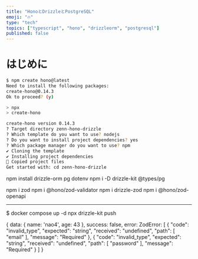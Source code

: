 ```yaml
---
title: "HonoとDrizzleとPostgreSQL"
emoji: "🔥"
type: "tech"
topics: ["typescript", "hono", "drizzleorm", "postgresql"]
published: false
---
```


# はじめに

```sh
$ npm create hono@latest
Need to install the following packages:
create-hono@0.14.3
Ok to proceed? (y) 

> npx
> create-hono

create-hono version 0.14.3
? Target directory zenn-hono-drizzle
? Which template do you want to use? nodejs
? Do you want to install project dependencies? yes
? Which package manager do you want to use? npm
✔ Cloning the template
✔ Installing project dependencies
🎉 Copied project files
Get started with: cd zenn-hono-drizzle
```


npm install drizzle-orm pg dotenv
npm i -D drizzle-kit @types/pg

npm i zod
npm i @hono/zod-validator
npm i drizzle-zod
npm i @hono/zod-openapi


---
$ docker compose up -d
npx drizzle-kit push




{
  data: { name: 'nao4', age: 43 },
  success: false,
  error: ZodError: [
    {
      "code": "invalid_type",
      "expected": "string",
      "received": "undefined",
      "path": [
        "email"
      ],
      "message": "Required"
    },
    {
      "code": "invalid_type",
      "expected": "string",
      "received": "undefined",
      "path": [
        "password"
      ],
      "message": "Required"
    }
  ]
}